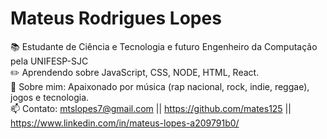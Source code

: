 # Mateus Rodrigues Lopes

📚 Estudante de Ciência e Tecnologia e futuro Engenheiro da Computação pela UNIFESP-SJC
<br/>✏️ Aprendendo sobre JavaScript, CSS, NODE, HTML, React. 
<br/>💬 Sobre mim: Apaixonado por música (rap nacional, rock, indie, reggae), jogos e tecnologia.
<br/>📫 Contato: mtslopes7@gmail.com || https://github.com/mates125 || https://www.linkedin.com/in/mateus-lopes-a209791b0/
